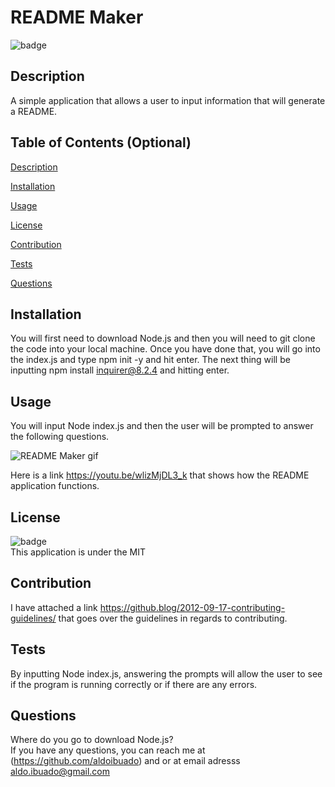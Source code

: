 # README Maker
  
  ![badge](https://img.shields.io/badge/license-MIT-brightgreen)

  ## Description 
  A simple application that allows a user to input information that will generate a README.

  ## Table of Contents (Optional)
  [Description](#description)

  [Installation](#installation)

  [Usage](#usage)

  [License](#license)

  [Contribution](#contribution)

  [Tests](#tests)

  [Questions](#questions)

  ## Installation
  You will first need to download Node.js and then you will need to git clone the code into your local machine. Once you have done that, you will go into the index.js and type npm init -y and hit enter. The next thing will be inputting npm install inquirer@8.2.4 and hitting enter.

  ## Usage
  You will input Node index.js and then the user will be prompted to answer the following questions.

   ![README Maker gif](https://user-images.githubusercontent.com/109316738/202063518-a3c818db-6b28-4ece-b232-ef43b59427c7.gif)

   Here is a link https://youtu.be/wlizMjDL3_k that shows how the README application functions. 

  ## License
  ![badge](https://img.shields.io/badge/license-MIT-brightgreen) <br/>
  This application is under the MIT

  ## Contribution
  I have attached a link https://github.blog/2012-09-17-contributing-guidelines/ that goes over the guidelines in regards to contributing.

  ## Tests
  By inputting Node index.js, answering the prompts will allow the user to see if the program is running correctly or if there are any errors.

  ## Questions
  Where do you go to download Node.js?
  <br/>
  If you have any questions, you can reach me at (https://github.com/aldoibuado) and or at email adresss aldo.ibuado@gmail.com <br/>
